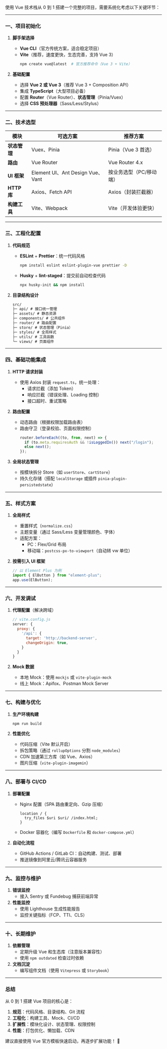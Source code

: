 使用 Vue 技术栈从 0 到 1 搭建一个完整的项目，需要系统化考虑以下关键环节：

---

### **一、项目初始化**

1. **脚手架选择**

   - **Vue CLI**（官方传统方案，适合稳定项目）
   - **Vite**（推荐，速度更快，生态完善，支持 Vue 3）
     ```bash
     npm create vue@latest  # 官方推荐命令（Vue 3 + Vite）
     ```

2. **基础配置**
   - 选择 **Vue 2 或 Vue 3**（推荐 Vue 3 + Composition API）
   - 集成 **TypeScript**（大型项目必备）
   - 配置 **Router**（Vue Router）、**状态管理**（Pinia/Vuex）
   - 选择 **CSS 预处理器**（Sass/Less/Stylus）

---

### **二、技术选型**

| 模块         | 可选方案                         | 推荐方案                |
| ------------ | -------------------------------- | ----------------------- |
| **状态管理** | Vuex、Pinia                      | Pinia（Vue 3 首选）     |
| **路由**     | Vue Router                       | Vue Router 4.x          |
| **UI 框架**  | Element UI、Ant Design Vue、Vant | 按业务选型（PC/移动端） |
| **HTTP 库**  | Axios、Fetch API                 | Axios（封装拦截器）     |
| **构建工具** | Vite、Webpack                    | Vite（开发体验更快）    |

---

### **三、工程化配置**

1. **代码规范**

   - **ESLint** + **Prettier**：统一代码风格
     ```bash
     npm install eslint eslint-plugin-vue prettier -D
     ```
   - **Husky** + **lint-staged**：提交前自动检查代码
     ```bash
     npx husky-init && npm install
     ```

2. **目录结构设计**
   ```markdown
   src/
   ├─ api/ # 接口统一管理
   ├─ assets/ # 静态资源
   ├─ components/ # 公共组件
   ├─ router/ # 路由配置
   ├─ store/ # 状态管理（Pinia）
   ├─ styles/ # 全局样式
   ├─ utils/ # 工具函数
   └─ views/ # 页面组件
   ```

---

### **四、基础功能集成**

1. **HTTP 请求封装**

   - 使用 Axios 封装 `request.ts`，统一处理：
     - 请求拦截（添加 Token）
     - 响应拦截（错误处理、Loading 控制）
     - 接口超时、重试策略

2. **路由配置**

   - 动态路由（根据权限加载路由表）
   - 路由守卫（登录校验、页面权限控制）
     ```javascript
     router.beforeEach((to, from, next) => {
       if (to.meta.requiresAuth && !isLoggedIn()) next("/login");
       else next();
     });
     ```

3. **全局状态管理**
   - 按模块拆分 Store（如 `userStore`、`cartStore`）
   - 持久化存储（搭配 `localStorage` 或插件 `pinia-plugin-persistedstate`）

---

### **五、样式方案**

1. **全局样式**

   - 重置样式（`normalize.css`）
   - 主题变量（通过 Sass/Less 变量管理颜色、字体）
   - 适配方案：
     - PC：Flex/Grid 布局
     - 移动端：`postcss-px-to-viewport`（自动转 vw 单位）

2. **按需引入 UI 框架**
   ```javascript
   // 以 Element Plus 为例
   import { ElButton } from "element-plus";
   app.use(ElButton);
   ```

---

### **六、开发调试**

1. **代理配置**（解决跨域）

   ```javascript
   // vite.config.js
   server: {
     proxy: {
       '/api': {
         target: 'http://backend-server',
         changeOrigin: true,
       }
     }
   }
   ```

2. **Mock 数据**
   - 本地 Mock：使用 `mockjs` 或 `vite-plugin-mock`
   - 线上 Mock：Apifox、Postman Mock Server

---

### **七、构建与优化**

1. **生产环境构建**

   ```bash
   npm run build
   ```

2. **性能优化**
   - 代码压缩（Vite 默认开启）
   - 拆包策略（通过 `rollupOptions` 分割 `node_modules`）
   - CDN 加速第三方库（如 Vue、Axios）
   - 图片压缩（`vite-plugin-imagemin`）

---

### **八、部署与 CI/CD**

1. **部署配置**

   - Nginx 配置（SPA 路由重定向、Gzip 压缩）
     ```nginx
     location / {
       try_files $uri $uri/ /index.html;
     }
     ```
   - Docker 容器化（编写 `Dockerfile` 和 `docker-compose.yml`）

2. **自动化流程**
   - GitHub Actions / GitLab CI：自动构建、测试、部署
   - 推送镜像到阿里云/腾讯云容器服务

---

### **九、监控与维护**

1. **错误监控**
   - 接入 Sentry 或 Fundebug 捕获前端异常
2. **性能监控**
   - 使用 Lighthouse 生成性能报告
   - 监控关键指标（FCP、TTI、CLS）

---

### **十、长期维护**

1. **依赖管理**
   - 定期升级 Vue 和生态库（注意版本兼容性）
   - 使用 `npm outdated` 检查过时依赖
2. **文档沉淀**
   - 编写组件文档（使用 `Vitepress` 或 `Storybook`）

---

### **总结**

从 0 到 1 搭建 Vue 项目的核心是：

1. **规范**：代码风格、目录结构、Git 流程
2. **工程化**：构建工具、Mock、CI/CD
3. **扩展性**：模块化设计、状态管理、权限控制
4. **性能**：打包优化、懒加载、CDN

建议直接使用 Vue 官方模板快速启动，再逐步扩展功能！ 🚀
